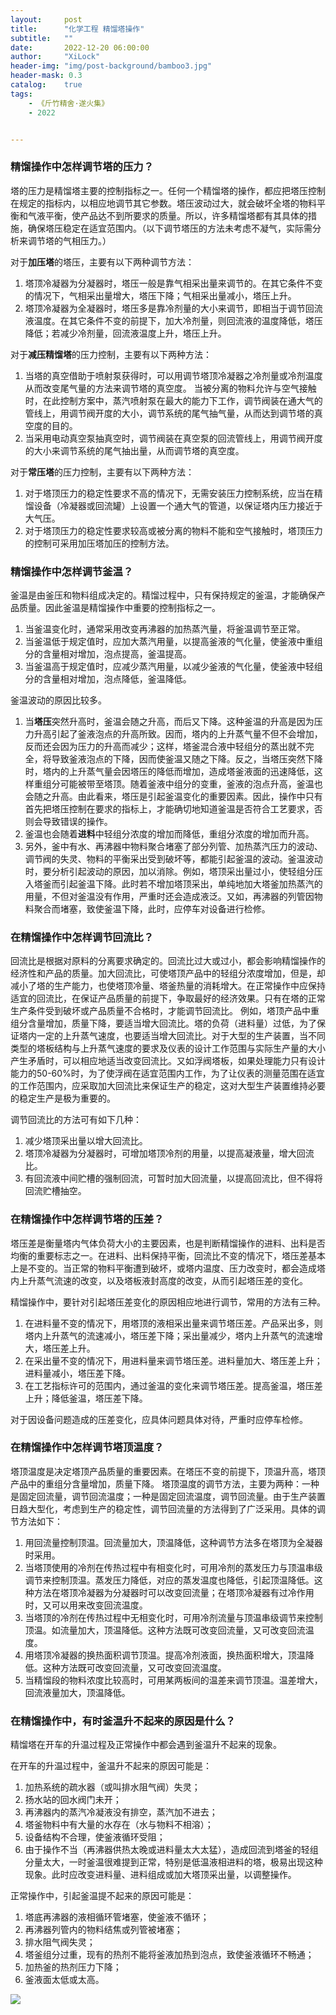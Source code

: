 ```yaml
---
layout:     post
title:      "化学工程 精馏塔操作"
subtitle:   ""
date:       2022-12-20 06:00:00
author:     "XiLock"
header-img: "img/post-background/bamboo3.jpg"
header-mask: 0.3
catalog:    true
tags:
    - 《斤竹精舍·遂火集》
    - 2022


---
```


### 精馏操作中怎样调节塔的压力？
塔的压力是精馏塔主要的控制指标之一。任何一个精馏塔的操作，都应把塔压控制在规定的指标内，以相应地调节其它参数。塔压波动过大，就会破坏全塔的物料平衡和气液平衡，使产品达不到所要求的质量。所以，许多精馏塔都有其具体的措施，确保塔压稳定在适宜范围内。（以下调节塔压的方法未考虑不凝气，实际需分析来调节塔的气相压力。）

对于**加压塔**的塔压，主要有以下两种调节方法：
1. 塔顶冷凝器为分凝器时，塔压一般是靠气相采出量来调节的。在其它条件不变的情况下，气相采出量增大，塔压下降；气相采出量减小，塔压上升。
1. 塔顶冷凝器为全凝器时，塔压多是靠冷剂量的大小来调节，即相当于调节回流液温度。在其它条件不变的前提下，加大冷剂量，则回流液的温度降低，塔压降低；若减少冷剂量，回流液温度上升，塔压上升。

对于**减压精馏塔**的压力控制，主要有以下两种方法：
1. 当塔的真空借助于喷射泵获得时，可以用调节塔顶冷凝器之冷剂量或冷剂温度从而改变尾气量的方法来调节塔的真空度。 当被分离的物料允许与空气接触时，在此控制方案中，蒸汽喷射泵在最大的能力下工作，调节阀装在通大气的管线上，用调节阀开度的大小，调节系统的尾气抽气量，从而达到调节塔的真空度的目的。
1. 当采用电动真空泵抽真空时，调节阀装在真空泵的回流管线上，用调节阀开度的大小来调节系统的尾气抽出量，从而调节塔的真空度。

对于**常压塔**的压力控制，主要有以下两种方法：
1. 对于塔顶压力的稳定性要求不高的情况下，无需安装压力控制系统，应当在精馏设备（冷凝器或回流罐）上设置一个通大气的管道，以保证塔内压力接近于大气压。
1. 对于塔顶压力的稳定性要求较高或被分离的物料不能和空气接触时，塔顶压力的控制可采用加压塔加压的控制方法。



### 精馏操作中怎样调节釜温？
釜温是由釜压和物料组成决定的。精馏过程中，只有保持规定的釜温，才能确保产品质量。因此釜温是精馏操作中重要的控制指标之一。
1. 当釜温变化时，通常采用改变再沸器的加热蒸汽量，将釜温调节至正常。
1. 当釜温低于规定值时，应加大蒸汽用量，以提高釜液的气化量，使釜液中重组分的含量相对增加，泡点提高，釜温提高。
1. 当釜温高于规定值时，应减少蒸汽用量，以减少釜液的气化量，使釜液中轻组分的含量相对增加，泡点降低，釜温降低。

釜温波动的原因比较多。
1. 当**塔压**突然升高时，釜温会随之升高，而后又下降。这种釜温的升高是因为压力升高引起了釜液泡点的升高所致。因而，塔内的上升蒸气量不但不会增加，反而还会因为压力的升高而减少；这样，塔釜混合液中轻组分的蒸出就不完全，将导致釜液泡点的下降，因而使釜温又随之下降。反之，当塔压突然下降时，塔内的上升蒸气量会因塔压的降低而增加，造成塔釜液面的迅速降低，这样重组分可能被带至塔顶。随着釜液中组分的变重，釜液的泡点升高，釜温也会随之升高。由此看来，塔压是引起釜温变化的重要因素。因此，操作中只有首先把塔压控制在要求的指标上，才能确切地知道釜温是否符合工艺要求，否则会导致错误的操作。
1. 釜温也会随着**进料**中轻组分浓度的增加而降低，重组分浓度的增加而升高。
1. 另外，釜中有水、再沸器中物料聚合堵塞了部分列管、加热蒸汽压力的波动、调节阀的失灵、物料的平衡采出受到破坏等，都能引起釜温的波动。釜温波动时，要分析引起波动的原因，加以消除。例如，塔顶采出量过小，使轻组分压入塔釜而引起釜温下降。此时若不增加塔顶采出，单纯地加大塔釜加热蒸汽的用量，不但对釜温没有作用，严重时还会造成液泛。又如，再沸器的列管因物料聚合而堵塞，致使釜温下降，此时，应停车对设备进行检修。

### 在精馏操作中怎样调节回流比？
回流比是根据对原料的分离要求确定的。回流比过大或过小，都会影响精馏操作的经济性和产品的质量。加大回流比，可使塔顶产品中的轻组分浓度增加，但是，却减小了塔的生产能力，也使塔顶冷量、塔釜热量的消耗增大。在正常操作中应保持适宜的回流比，在保证产品质量的前提下，争取最好的经济效果。只有在塔的正常生产条件受到破坏或产品质量不合格时，才能调节回流比。
例如，塔顶产品中重组分含量增加，质量下降，要适当增大回流比。塔的负荷（进料量）过低，为了保证塔内一定的上升蒸气速度，也要适当增大回流比。对于大型的生产装置，当不同类型的塔板结构与上升蒸气速度的要求及仪表的设计工作范围与实际生产量的大小产生矛盾时，可以相应地适当改变回流比。又如浮阀塔板，如果处理能力只有设计能力的50-60%时，为了使浮阀在适宜范围内工作，为了让仪表的测量范围在适宜的工作范围内，应采取加大回流比来保证生产的稳定，这对大型生产装置维持必要的稳定生产是极为重要的。

调节回流比的方法可有如下几种：
1. 减少塔顶采出量以增大回流比。
1. 塔顶冷凝器为分凝器时，可增加塔顶冷剂的用量，以提高凝液量，增大回流比。
1. 有回流液中间贮槽的强制回流，可暂时加大回流量，以提高回流比，但不得将回流贮槽抽空。

### 在精馏操作中怎样调节塔的压差？
塔压差是衡量塔内气体负荷大小的主要因素，也是判断精馏操作的进料、出料是否均衡的重要标志之一。在进料、出料保持平衡，回流比不变的情况下，塔压差基本上是不变的。当正常的物料平衡遭到破坏，或塔内温度、压力改变时，都会造成塔内上升蒸气流速的改变，以及塔板液封高度的改变，从而引起塔压差的变化。

精馏操作中，要针对引起塔压差变化的原因相应地进行调节，常用的方法有三种。
1. 在进料量不变的情况下，用塔顶的液相采出量来调节塔压差。产品采出多，则塔内上升蒸气的流速减小，塔压差下降；采出量减少，塔内上升蒸气的流速增大，塔压差上升。
1. 在采出量不变的情况下，用进料量来调节塔压差。进料量加大、塔压差上升；进料量减小，塔压差下降。
1. 在工艺指标许可的范围内，通过釜温的变化来调节塔压差。提高釜温，塔压差上升；降低釜温，塔压差下降。

对于因设备问题造成的压差变化，应具体问题具体对待，严重时应停车检修。

### 在精馏操作中怎样调节塔顶温度？
塔顶温度是决定塔顶产品质量的重要因素。在塔压不变的前提下，顶温升高，塔顶产品中的重组分含量增加，质量下降。
塔顶温度的调节方法，主要为两种：一种是固定回流量，调节回流温度；一种是固定回流温度，调节回流量。由于生产装置日趋大型化，考虑到生产的稳定性，调节回流量的方法得到了广泛采用。具体的调节方法如下：
1. 用回流量控制顶温。回流量加大，顶温降低，这种调节方法多在塔顶为全凝器时采用。
1. 当塔顶使用的冷剂在传热过程中有相变化时，可用冷剂的蒸发压力与顶温串级调节来控制顶温。蒸发压力降低，对应的蒸发温度也降低，引起顶温降低。这种方法在塔顶冷凝器为分凝器时可以改变回流量；在塔顶冷凝器有过冷作用时，又可以用来改变回流温度。
1. 当塔顶的冷剂在传热过程中无相变化时，可用冷剂流量与顶温串级调节来控制顶温。如流量加大，顶温降低。这种方法既可改变回流量，又可改变回流温度。
1. 用塔顶冷凝器的换热面积调节顶温。提高冷剂液面，换热面积增大，顶温降低。这种方法既可改变回流量，又可改变回流温度。
1. 当精馏段的物料浓度比较高时，可用某两板间的温差来调节顶温。温差增大，回流液量加大，顶温降低。

### 在精馏操作中，有时釜温升不起来的原因是什么？

精馏塔在开车的升温过程及正常操作中都会遇到釜温升不起来的现象。

在开车的升温过程中，釜温升不起来的原因可能是：
1. 加热系统的疏水器（或叫排水阻气阀）失灵；
1. 扬水站的回水阀门未开；
1. 再沸器内的蒸汽冷凝液没有排空，蒸汽加不进去；
1. 塔釜物料中有大量的水存在（水与物料不相溶）；
1. 设备结构不合理，使釜液循环受阻；
1. 由于操作不当（再沸器供热太晚或进料量太大太猛），造成回流到塔釜的轻组分量太大，一时釜温很难提到正常，特别是低温液相进料的塔，极易出现这种现象。此时应改变进料量、进料组成或加大塔顶采出量，以调整操作。

正常操作中，引起釜温提不起来的原因可能是：
1. 塔底再沸器的液相循环管堵塞，使釜液不循环；
1. 再沸器列管内的物料结焦或列管被堵塞；
1. 排水阻气阀失灵；
1. 塔釜组分过重，现有的热剂不能将釜液加热到泡点，致使釜液循环不畅通；
1. 加热釜的热剂压力下降；
1. 釜液面太低或太高。


![](/img/wc-tail.GIF)
